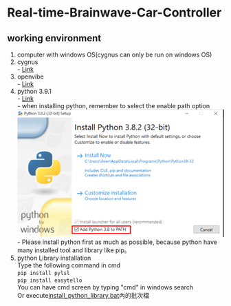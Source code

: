 # Real-time-Brainwave-Car-Controller

## working environment
  1. computer with windows OS(cygnus can only be run on windows OS)
  2. cygnus<br>
    - [Link](https://drive.google.com/file/d/1sH7X4EFP8hUWEHtPcJr0E_8npi1PI3sR/view)
  3. openvibe<br>
    - [Link](http://openvibe.inria.fr/downloads/)
  4. python 3.9.1<br>
    - [Link](https://www.python.org/downloads/)<br>
    - when installing python, remember to select the enable path option<br>
    ![image](python_install.png) <br>
    - Please install python first as much as possible, because python have many installed tool and library like pip。
  5. python Library installation<br>
     Type the following command in cmd<br>
    ```
    pip install pylsl
    ```<br>
    ```
    pip install easytello
    ```<br>
    You can have cmd screen by typing "cmd" in windows search<br>
     Or execute[install_python_library.bat](https://github.com/catagain/Real-time-Brainwave-Car-Controller/blob/main/install_python_library.bat)內的批次檔
    
    
## 
